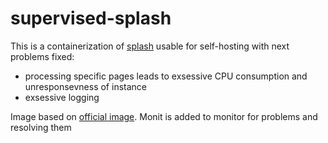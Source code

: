 # supervised-splash

This is a containerization of [splash](https://splash.readthedocs.io/en/stable/)
usable for self-hosting with next problems fixed:

* processing specific pages leads to exsessive CPU consumption and unresponsevness
of instance
* exsessive logging

Image based on [official image](https://hub.docker.com/r/scrapinghub/splash).
Monit is added to monitor for problems and resolving them
